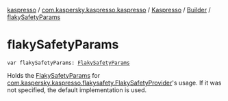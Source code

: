 [kaspresso](../../../index.md) / [com.kaspersky.kaspresso.kaspresso](../../index.md) / [Kaspresso](../index.md) / [Builder](index.md) / [flakySafetyParams](./flaky-safety-params.md)

# flakySafetyParams

`var flakySafetyParams: `[`FlakySafetyParams`](../../../com.kaspersky.kaspresso.flakysafety/-flaky-safety-params/index.md)

Holds the [FlakySafetyParams](../../../com.kaspersky.kaspresso.flakysafety/-flaky-safety-params/index.md) for [com.kaspersky.kaspresso.flakysafety.FlakySafetyProvider](../../../com.kaspersky.kaspresso.flakysafety/-flaky-safety-provider/index.md)'s usage.
If it was not specified, the default implementation is used.

